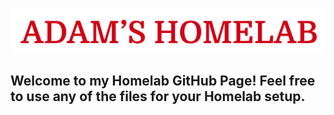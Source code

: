 ![The Adam's Homelab Logo as the Title.](/assets/logo.png)
## Welcome to my Homelab GitHub Page! Feel free to use any of the files for your Homelab setup.
